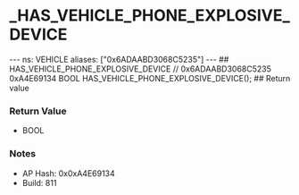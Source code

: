 # _HAS_VEHICLE_PHONE_EXPLOSIVE_DEVICE

--- ns: VEHICLE aliases: ["0x6ADAABD3068C5235"] --- ## HAS_VEHICLE_PHONE_EXPLOSIVE_DEVICE  // 0x6ADAABD3068C5235 0xA4E69134 BOOL HAS_VEHICLE_PHONE_EXPLOSIVE_DEVICE();   ## Return value

### Return Value
* BOOL

### Notes
* AP Hash: 0x0xA4E69134
* Build: 811

